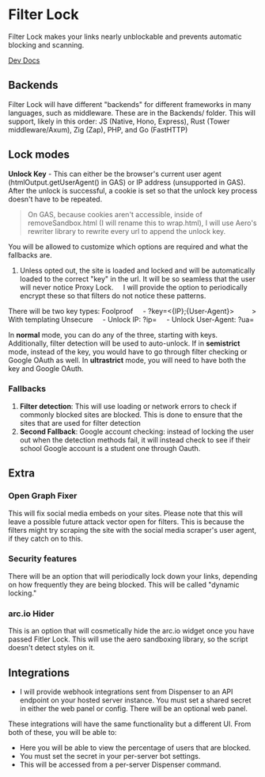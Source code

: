 # Filter Lock

Filter Lock makes your links nearly unblockable and prevents automatic blocking and scanning.

[Dev Docs](./DEV.md)

## Backends

Filter Lock will have different "backends" for different frameworks in many languages, such as middleware. These are in the Backends/ folder. This will support, likely in this order: JS (Native, Hono, Express), Rust (Tower middleware/Axum), Zig (Zap), PHP, and Go (FastHTTP)

## Lock modes

**Unlock Key** - This can either be the browser's current user agent (htmlOutput.getUserAgent() in GAS) or IP address (unsupported in GAS).
After the unlock is successful, a cookie is set so that the unlock key process doesn't have to be repeated.

> On GAS, because cookies aren't accessible, inside of removeSandbox.html (I will rename this to wrap.html), I will use Aero's rewriter library to rewrite every url to append the unlock key.

You will be allowed to customize which options are required and what the fallbacks are.

1. Unless opted out, the site is loaded and locked and will be automatically loaded to the correct "key" in the url. It will be so seamless that the user will never notice Proxy Lock.
       I will provide the option to periodically encrypt these so that filters do not notice these patterns.

There will be two key types:
Foolproof
    - ?key=<{IP};{User-Agent}>
        > With templating
Unsecure
    - Unlock IP: ?ip=
    - Unlock User-Agent: ?ua=

In **normal** mode, you can do any of the three, starting with keys. Additionally, filter detection will be used to auto-unlock.
If in **semistrict** mode, instead of the key, you would have to go through filter checking or Google OAuth as well.
In **ultrastrict** mode, you will need to have both the key and Google OAuth.

### Fallbacks

1. **Filter detection**: This will use loading or network errors to check if commonly blocked sites are blocked. This is done to ensure that the sites that are used for filter detection
2. **Second Fallback**: Google account checking: instead of locking the user out when the detection methods fail, it will instead check to see if their school Google account is a student one through Oauth.

## Extra

### Open Graph Fixer

This will fix social media embeds on your sites. Please note that this will leave a possible future attack vector open for filters. This is because the filters might try scraping the site with the social media scraper's user agent, if they catch on to this.

### Security features

There will be an option that will periodically lock down your links, depending on how frequently they are being blocked. This will be called "dynamic locking."

### arc.io Hider

This is an option that will cosmetically hide the arc.io widget once you have passed Fitler Lock. This will use the aero sandboxing library, so the script doesn't detect styles on it.

## Integrations

- I will provide webhook integrations sent from Dispenser to an API endpoint on your hosted server instance. You must set a shared secret in either the web panel or config.
  There will be an optional web panel.

These integrations will have the same functionality but a different UI. From both of these, you will be able to:

- Here you will be able to view the percentage of users that are blocked.
- You must set the secret in your per-server bot settings.
- This will be accessed from a per-server Dispenser command.
